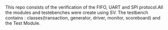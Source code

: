This repo consists of the verification of the FIFO, UART and SPI protocol.All the modules and testebenches were create using SV.
The testbench contains : classes(transaction, generator, driver, monitor, scoreboard) and the Test Module.
